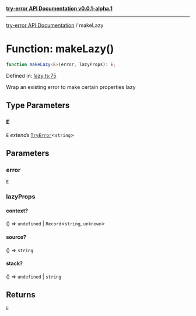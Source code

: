 [**try-error API Documentation v0.0.1-alpha.1**](../index.md)

***

[try-error API Documentation](../index.md) / makeLazy

# Function: makeLazy()

```ts
function makeLazy<E>(error, lazyProps): E;
```

Defined in: [lazy.ts:75](https://github.com/oconnorjohnson/try-error/blob/e3ae0308069a4fba073f4543d527ad76373db795/src/lazy.ts#L75)

Wrap an existing error to make certain properties lazy

## Type Parameters

### E

`E` *extends* [`TryError`](../interfaces/TryError.md)\<`string`\>

## Parameters

### error

`E`

### lazyProps

#### context?

() => `undefined` \| `Record`\<`string`, `unknown`\>

#### source?

() => `string`

#### stack?

() => `undefined` \| `string`

## Returns

`E`
